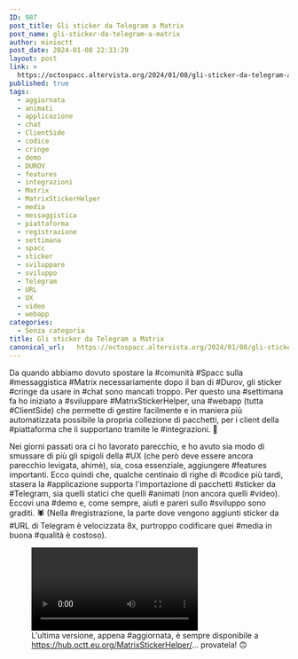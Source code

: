 ```yaml
---
ID: 987
post_title: Gli sticker da Telegram a Matrix
post_name: gli-sticker-da-telegram-a-matrix
author: minioctt
post_date: 2024-01-08 22:33:29
layout: post
link: >
  https://octospacc.altervista.org/2024/01/08/gli-sticker-da-telegram-a-matrix/
published: true
tags:
  - aggiornata
  - animati
  - applicazione
  - chat
  - ClientSide
  - codice
  - cringe
  - demo
  - DUROV
  - features
  - integrazioni
  - Matrix
  - MatrixStickerHelper
  - media
  - messaggistica
  - piattaforma
  - registrazione
  - settimana
  - spacc
  - sticker
  - sviluppare
  - sviluppo
  - Telegram
  - URL
  - UX
  - video
  - webapp
categories:
  - Senza categoria
title: Gli sticker da Telegram a Matrix
canonical_url:   https://octospacc.altervista.org/2024/01/08/gli-sticker-da-telegram-a-matrix/
---
```

<!-- wp:paragraph -->
<p>Da quando abbiamo dovuto spostare la #comunità #Spacc sulla #messaggistica #Matrix necessariamente dopo il ban di #Durov, gli sticker #cringe da usare in #chat sono mancati troppo. Per questo una #settimana fa ho iniziato a #sviluppare #MatrixStickerHelper, una #webapp (tutta #ClientSide) che permette di gestire facilmente e in maniera più automatizzata possibile la propria collezione di pacchetti, per i client della #piattaforma che li supportano tramite le #integrazioni. 🚀️</p>
<!-- /wp:paragraph -->

<!-- wp:paragraph -->
<p>Nei giorni passati ora ci ho lavorato parecchio, e ho avuto sia modo di smussare di più gli spigoli della #UX (che però deve essere ancora parecchio levigata, ahimè), sia, cosa essenziale, aggiungere #features importanti. Ecco quindi che, qualche centinaio di righe di #codice più tardi, stasera la #applicazione supporta l'importazione di pacchetti #sticker da #Telegram, sia quelli statici che quelli #animati (non ancora quelli #video). Eccovi una #demo e, come sempre, aiuti e pareri sullo #sviluppo sono graditi. 🕷️ (Nella #registrazione, la parte dove vengono aggiunti sticker da #URL di Telegram è velocizzata 8x, purtroppo codificare quei #media in buona #qualità è costoso).</p>
<!-- /wp:paragraph -->

<!-- wp:paragraph -->
<p> </p>
<!-- /wp:paragraph -->

<!-- wp:video {"id":988} -->
<figure class="wp-block-video"><video controls src="{{site.cdnurl}}/assets/uploads/2024/01/MatrixStickerHelperDemo2.mp4"></video><figcaption class="wp-element-caption">L'ultima versione, appena #aggiornata, è sempre disponibile a <a href="https://hub.octt.eu.org/MatrixStickerHelper/">https://hub.octt.eu.org/MatrixStickerHelper/</a>... provatela! 🙃️</figcaption></figure>
<!-- /wp:video -->